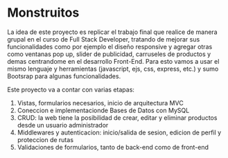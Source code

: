 # Monstruitos

La idea de este proyecto es replicar el trabajo final que realice de manera grupal en el curso de Full Stack Developer, tratando de mejorar sus funcionalidades como por ejemplo el diseño responsive y agregar otras como ventanas pop up, slider de publicidad, carruseles de productos y demas centrandome en el desarrollo Front-End. Para esto vamos a usar el mismo lenguaje y herramientas (javascript, ejs, css, express, etc.) y sumo Bootsrap para algunas funcionalidades.


Este proyecto va a contar con varias etapas:
1. Vistas, formularios necesarios, inicio de arquitectura MVC
2. Coneccion e implementacionde Bases de Datos con MySQL
3. CRUD: la web tiene la posibilidad de crear, editar y eliminar productos desde un usuario administrador
4. Middlewares y autenticacion: inicio/salida de sesion, edicion de perfil y proteccion de rutas
5. Validaciones de formularios, tanto de back-end como de front-end

